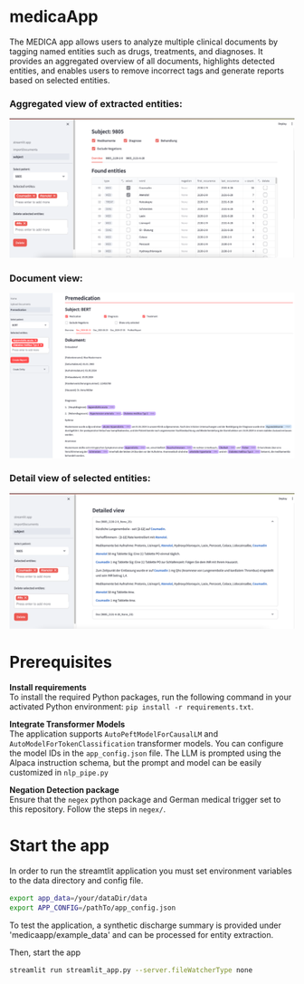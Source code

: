# medicaApp
The MEDICA app allows users to analyze multiple clinical documents by tagging named entities such as drugs, treatments, and diagnoses. It provides an aggregated overview of all documents, highlights detected entities, and enables users to remove incorrect tags and generate reports based on selected entities.

### Aggregated view of extracted entities:
<img src="static/medicaApp_1.png" alt="overview table" width="800" height="auto"><br>

### Document view:
<img src="static/medicaApp_3.png" alt="document view" width="800" height="auto"><br>

### Detail view of selected entities:
<img src="static/medicaApp_2.png" alt="detailed view" width="800" height="auto"><br>

# Prerequisites
<b>Install requirements</b><br>
To install the required Python packages, run the following command in your activated Python environment: `pip install -r requirements.txt`.<br>

<b>Integrate Transformer Models</b><br>
The application supports `AutoPeftModelForCausalLM` and `AutoModelForTokenClassification` transformer models.
You can configure the model IDs in the `app_config.json` file. The LLM is prompted using the Alpaca instruction schema, but the prompt and model can be easily customized in `nlp_pipe.py`<br>

<b>Negation Detection package</b><br>
Ensure that the `negex` python package and German medical trigger set to this repository. Follow the steps in `negex/`.

# Start the app
In order to run the streamtlit application you must set environment variables to the data directory and config file.
```bash
export app_data=/your/dataDir/data
export APP_CONFIG=/pathTo/app_config.json
```
To test the application, a synthetic discharge summary is provided under 'medicaapp/example_data' and can be processed for entity extraction.

Then, start the app
```bash
streamlit run streamlit_app.py --server.fileWatcherType none
```